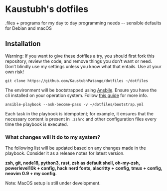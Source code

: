 # Kaustubh's dotfiles

.files + programs for my day to day programming needs -- sensible defaults for Debian and macOS

## Installation

Warning: If you want to give these dotfiles a try, you should first fork this repository, review the code, and remove things you don’t want or need. Don’t blindly use my settings unless you know what that entails. Use at your own risk!

```
git clone https://github.com/KaustubhPatange/dotfiles ~/dotfiles
```

The environment will be bootstrapped using [Ansbile](https://www.ansible.com/). Ensure you have the cli installed on your operation system. Follow [this guide](https://docs.ansible.com/ansible/latest/installation_guide/installation_distros.html#) for more info.

```
ansible-playbook --ask-become-pass -v ~/dotfiles/bootstrap.yml
```

Each task in the playbook is idempotent; for example, it ensures that the necessary content is present in `.zshrc` and other configuration files every time the playbook is executed.

### What changes will it do to my system?

The following list will be updated based on any changes made in the playbook. Consider it as a release notes for latest version.

**zsh, git, node18, python3, rust, zsh as default shell, oh-my-zsh, powerlevel10k + config, hack nerd fonts, alacritty + config, tmux + config, neovim 0.9 + my config.**

Note: MacOS setup is still under development.
